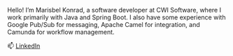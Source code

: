 Hello!
I’m Marisbel Konrad, a software developer at CWI Software, where I work primarily with Java and Spring Boot. 
I also have some experience with Google Pub/Sub for messaging, Apache Camel for integration, and Camunda for workflow management.

📫 [LinkedIn](https://www.linkedin.com/in/mariskonrad/)
